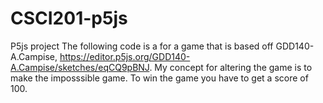# CSCI201-p5js
P5js project
The following code is a for a game that is based off GDD140-A.Campise, https://editor.p5js.org/GDD140-A.Campise/sketches/eqCQ9pBNJ. My concept for altering the game is to make the imposssible game.
To win the game you have to get a score of 100.
